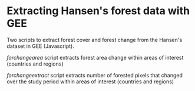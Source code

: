 # Extracting Hansen's forest data with GEE

Two scripts to extract forest cover and forest change from the Hansen's dataset in GEE (Javascript).

*forchangearea* script extracts forest area change within areas of interest (countries and regions)

*forchangeextract* script extracts number of forested pixels that changed over the study period within areas of interest (countries and regions)
